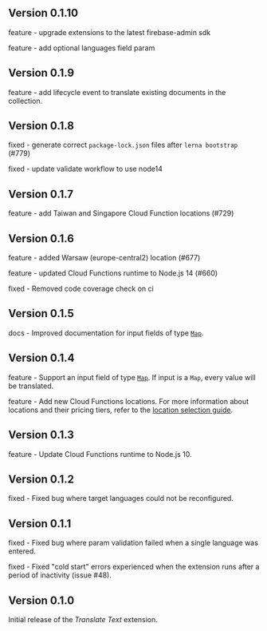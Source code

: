 ## Version 0.1.10

feature - upgrade extensions to the latest firebase-admin sdk

feature - add optional languages field param

## Version 0.1.9

feature - add lifecycle event to translate existing documents in the collection.

## Version 0.1.8

fixed - generate correct `package-lock.json` files after `lerna bootstrap` (#779)

fixed - update validate workflow to use node14

## Version 0.1.7

feature - add Taiwan and Singapore Cloud Function locations (#729)

## Version 0.1.6

feature - added Warsaw (europe-central2) location (#677)

feature - updated Cloud Functions runtime to Node.js 14 (#660)

fixed - Removed code coverage check on ci

## Version 0.1.5

docs - Improved documentation for input fields of type [`Map`](https://firebase.google.com/docs/firestore/manage-data/data-types#data_types).

## Version 0.1.4

feature - Support an input field of type [`Map`](https://firebase.google.com/docs/firestore/manage-data/data-types#data_types). If input is a `Map`, every value will be translated.

feature - Add new Cloud Functions locations. For more information about locations and their pricing tiers, refer to the [location selection guide](https://firebase.google.com/docs/functions/locations).

## Version 0.1.3

feature - Update Cloud Functions runtime to Node.js 10.

## Version 0.1.2

fixed - Fixed bug where target languages could not be reconfigured.

## Version 0.1.1

fixed - Fixed bug where param validation failed when a single language was entered.

fixed - Fixed "cold start" errors experienced when the extension runs after a period of inactivity (issue #48).

## Version 0.1.0

Initial release of the _Translate Text_ extension.
